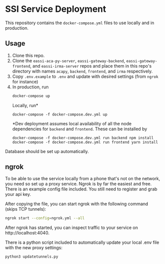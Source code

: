 # SSI Service Deployment

This repository contains the `docker-compose.yml` files to use locally and in
production.

## Usage

1. Clone this repo.
2. Clone the `eassi-aca-py-server`, `eassi-gateway-backend`, `eassi-gateway-frontend`, and `eassi-irma-server` repos and place them in this repo's directory with names `acapy`, `backend`, `frontend`, and `irma` respectively.
3. Copy `.env.example` to `.env` and update with desired settings (from `ngrok`
   for instance)
4. In production, run
   ```bash
   docker-compose up
   ```
   Locally, run*
   ```
   docker-compose -f docker-compose.dev.yml up
   ```
   *Dev deployment assumes local availability of all the node dependencies for `backend` and `frontend`. These can be installed by
   ```
   docker-compose -f docker-compose.dev.yml run backend npm install
   docker-compose -f docker-compose.dev.yml run frontend yarn install
   ```

Database should be set up automatically.

## ngrok

To be able to use the service locally from a phone that's not on the network, you 
need so set up a proxy service. Ngrok is by far the easiest and free. There is an
example config file included. You still need to register and grab your api key.

After copying the file, you can start ngrok with the following command (skips TCP 
tunnels):

```bash
ngrok start --config=ngrok.yml --all
```

After ngrok has started, you can inspect traffic to your service on http://localhost:4040.

There is a python script included to automatically update your local .env file with
the new proxy settings:

```bash
python3 updatetunnels.py
```

